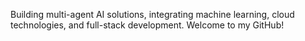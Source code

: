 Building multi-agent AI solutions, integrating machine learning, cloud technologies, and full-stack development. Welcome to my GitHub!


